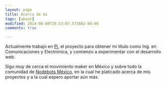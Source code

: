 ```yaml
---
layout: page
title: Acerca de mí
tags: [about]
modified: 2014-08-08T20:53:07.573882-04:00
comments: true

---
```

Actualmente trabajo en [Pi](https://github.com/IanMezza/ThePi), el proyecto para obtener mi título como Ing. en Comunicaciones y Electrónica, y comienzo a experimentar con el desarrollo web.

Sigo muy de cerca el movimiento maker en México y sobre todo la comunidad de [Nodebots México](https://twitter.com/NodeBotsMX), en la cual he platicado acerca de mis proyectos y a la cual espero aportar aún más.